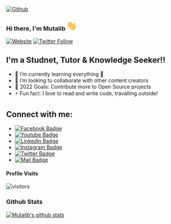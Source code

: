[![Github](<img src="assets/profilePic.jpg" width="50px">)](https://github.com/mamutalib/mamutalib)
### Hi there, I'm Mutalib <img src="assets/hello.gif" width="28px" alt="hi">

[![Website](https://img.shields.io/website?label=mutalibbd.blogspot.com&style=for-the-badge&url=https%3A%2F%2Fmutalibbd.blogspot.com)](https://mutalibbd.blogspot.com)
[![Twitter Follow](https://img.shields.io/twitter/follow/mamutalibcse?color=1DA1F2&logo=twitter&style=for-the-badge)](https://twitter.com/intent/follow?original_referer=https%3A%2F%2Fgithub.com%2Fmamutalibcse&screen_name=mamutalibcse)

## I'm a Studnet, Tutor & Knowledge Seeker!!

- 🌱 I’m currently learning everything 🤣
- 👯 I’m looking to collaborate with other content creators
- 🥅 2022 Goals: Contribute more to Open Source projects
- ⚡ Fun fact: I love to read and write code, travalling outside!
 

## Connect with me:
- [![Facebook Badge](https://img.shields.io/badge/Facebook-1877F2?style=for-the-badge&logo=facebook&logoColor=white)](https://www.facebook.com/mamutalibcse)
- [![Youtube Badge](https://img.shields.io/badge/YouTube-FF0000?style=for-the-badge&logo=youtube&logoColor=white)](https://www.youtube.com/channel/UCUjwkqacJPaB2nPCTS3tLNQ)
- [![Linkedin Badge](https://img.shields.io/badge/LinkedIn-0077B5?style=for-the-badge&logo=linkedin&logoColor=white)](https://www.linkedin.com/in/mamutalibcse) 
- [![Instagram Badge](https://img.shields.io/badge/Instagram-E4405F?style=for-the-badge&logo=instagram&logoColor=white)](https://www.instagram.com/mamutalibcse/) 
- [![Twitter Badge](https://img.shields.io/badge/Twitter-1DA1F2?style=for-the-badge&logo=twitter&logoColor=white)](https://twitter.com/mamutalibcse) 
- [![Mail Badge](https://img.shields.io/badge/Gmail-D14836?style=for-the-badge&logo=gmail&logoColor=white)](mailto:mutalib.neub@gmail.com)
  
#### Profile Visits

![visitors](https://visitor-badge.glitch.me/badge?page_id=mamutalib.mamutalib)


### Github Stats

[![Mutalib's github stats](https://github-readme-stats.vercel.app/api?username=mamutalib&count_private=true&theme=tokyonight&hide=contribs,prs)](https://github.com/mamutalib/mamutalib)